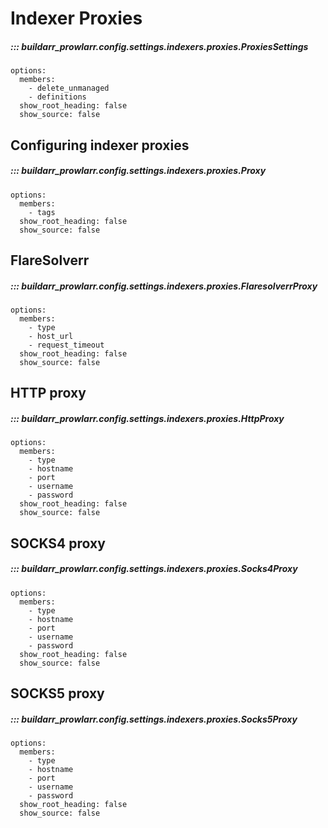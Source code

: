 # Indexer Proxies

##### ::: buildarr_prowlarr.config.settings.indexers.proxies.ProxiesSettings
    options:
      members:
        - delete_unmanaged
        - definitions
      show_root_heading: false
      show_source: false

## Configuring indexer proxies

##### ::: buildarr_prowlarr.config.settings.indexers.proxies.Proxy
    options:
      members:
        - tags
      show_root_heading: false
      show_source: false

## FlareSolverr

##### ::: buildarr_prowlarr.config.settings.indexers.proxies.FlaresolverrProxy
    options:
      members:
        - type
        - host_url
        - request_timeout
      show_root_heading: false
      show_source: false

## HTTP proxy

##### ::: buildarr_prowlarr.config.settings.indexers.proxies.HttpProxy
    options:
      members:
        - type
        - hostname
        - port
        - username
        - password
      show_root_heading: false
      show_source: false

## SOCKS4 proxy

##### ::: buildarr_prowlarr.config.settings.indexers.proxies.Socks4Proxy
    options:
      members:
        - type
        - hostname
        - port
        - username
        - password
      show_root_heading: false
      show_source: false

## SOCKS5 proxy

##### ::: buildarr_prowlarr.config.settings.indexers.proxies.Socks5Proxy
    options:
      members:
        - type
        - hostname
        - port
        - username
        - password
      show_root_heading: false
      show_source: false

